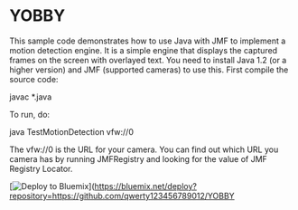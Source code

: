 # YOBBY

This sample code demonstrates how to use Java with JMF to implement a motion detection engine. It is a simple engine that displays the captured frames on the screen with overlayed text. You need to install Java 1.2 (or a higher version) and JMF (supported cameras) to use this. First compile the source code: 

javac *.java 

To run, do:

java TestMotionDetection vfw://0 

The vfw://0 is the URL for your camera. You can find out which URL you camera has by running JMFRegistry and looking for the value of JMF Registry Locator.

[![Deploy to Bluemix](https://bluemix.net/deploy/button.png)](https://bluemix.net/deploy?repository=https://github.com/qwerty123456789012/YOBBY
